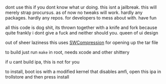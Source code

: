 dont use this if you dont know what ur doing. this isnt a jailbreak. this will merely strap procursus. as of now no tweaks will work. hardly any packages. hardly any repos. for developers to mess about with. have fun 

all this code is dog shit, its thrown together with a knife and fork because quite frankly i dont give a fuck and neither should you. queen of ui design

out of sheer laziness this uses [SWCompression](https://github.com/tsolomko/SWCompression) for opening up the tar file 

to build just run `make` in root, needs xcode and other shittery

if u cant build ipa, this is not for you

to install, boot ios with a modified kernel that disables amfi, open this ipa in trollstore and then press install
